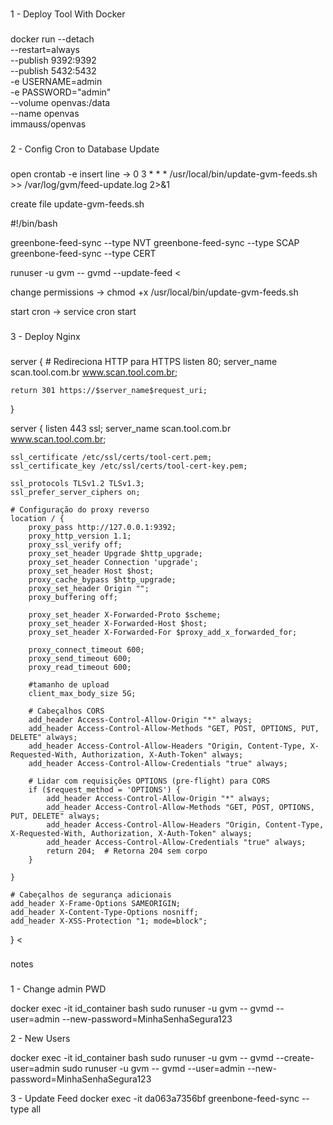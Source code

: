 ###
1 - Deploy Tool With Docker
###

docker run --detach \
  --restart=always \
  --publish 9392:9392 \
  --publish 5432:5432 \
  -e USERNAME=admin \
  -e PASSWORD="admin" \
  --volume openvas:/data \
  --name openvas \
  immauss/openvas

###
2 - Config Cron to Database Update
###
open crontab -e
insert line -> 0 3 * * * /usr/local/bin/update-gvm-feeds.sh >> /var/log/gvm/feed-update.log 2>&1


create file update-gvm-feeds.sh
>
#!/bin/bash

greenbone-feed-sync --type NVT
greenbone-feed-sync --type SCAP
greenbone-feed-sync --type CERT

runuser -u gvm -- gvmd --update-feed
<

change permissions -> chmod +x /usr/local/bin/update-gvm-feeds.sh

start cron -> service cron start

###
3 - Deploy Nginx
###
>
server {
    # Redireciona HTTP para HTTPS
    listen 80;
    server_name scan.tool.com.br www.scan.tool.com.br;

    return 301 https://$server_name$request_uri;
}

server {
    listen 443 ssl;
    server_name scan.tool.com.br www.scan.tool.com.br;

    ssl_certificate /etc/ssl/certs/tool-cert.pem;
    ssl_certificate_key /etc/ssl/certs/tool-cert-key.pem;

    ssl_protocols TLSv1.2 TLSv1.3;
    ssl_prefer_server_ciphers on;

    # Configuração do proxy reverso
    location / {
        proxy_pass http://127.0.0.1:9392;
        proxy_http_version 1.1;
        proxy_ssl_verify off;
        proxy_set_header Upgrade $http_upgrade;
        proxy_set_header Connection 'upgrade';
        proxy_set_header Host $host;
        proxy_cache_bypass $http_upgrade;
        proxy_set_header Origin "";
        proxy_buffering off;

        proxy_set_header X-Forwarded-Proto $scheme;
        proxy_set_header X-Forwarded-Host $host;
        proxy_set_header X-Forwarded-For $proxy_add_x_forwarded_for;

        proxy_connect_timeout 600;
        proxy_send_timeout 600;
        proxy_read_timeout 600;

        #tamanho de upload
        client_max_body_size 5G;

        # Cabeçalhos CORS
        add_header Access-Control-Allow-Origin "*" always;
        add_header Access-Control-Allow-Methods "GET, POST, OPTIONS, PUT, DELETE" always;
        add_header Access-Control-Allow-Headers "Origin, Content-Type, X-Requested-With, Authorization, X-Auth-Token" always;
        add_header Access-Control-Allow-Credentials "true" always;

        # Lidar com requisições OPTIONS (pre-flight) para CORS
        if ($request_method = 'OPTIONS') {
            add_header Access-Control-Allow-Origin "*" always;
            add_header Access-Control-Allow-Methods "GET, POST, OPTIONS, PUT, DELETE" always;
            add_header Access-Control-Allow-Headers "Origin, Content-Type, X-Requested-With, Authorization, X-Auth-Token" always;
            add_header Access-Control-Allow-Credentials "true" always;
            return 204;  # Retorna 204 sem corpo
        }

    }

    # Cabeçalhos de segurança adicionais
    add_header X-Frame-Options SAMEORIGIN;
    add_header X-Content-Type-Options nosniff;
    add_header X-XSS-Protection "1; mode=block";
}
<
###
notes
###

1 - Change admin PWD

docker exec -it id_container bash
sudo runuser -u gvm -- gvmd --user=admin --new-password=MinhaSenhaSegura123

2 - New Users

docker exec -it id_container bash
sudo runuser -u gvm -- gvmd --create-user=admin
sudo runuser -u gvm -- gvmd --user=admin --new-password=MinhaSenhaSegura123

3 - Update Feed
docker exec -it da063a7356bf greenbone-feed-sync --type all

